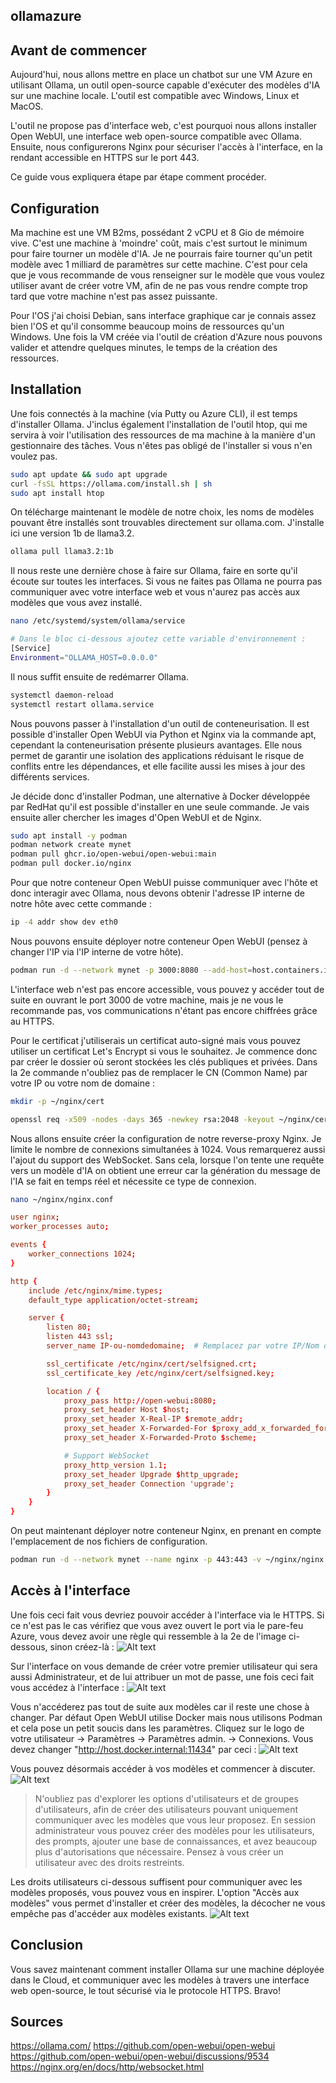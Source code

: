 ## ollamazure

## Avant de commencer

Aujourd'hui, nous allons mettre en place un chatbot sur une VM Azure en utilisant Ollama, un outil open-source capable d'exécuter des modèles d'IA sur une machine locale. L'outil est compatible avec Windows, Linux et MacOS.

L'outil ne propose pas d'interface web, c'est pourquoi nous allons installer Open WebUI, une interface web open-source compatible avec Ollama. Ensuite, nous configurerons Nginx pour sécuriser l'accès à l'interface, en la rendant accessible en HTTPS sur le port 443.

Ce guide vous expliquera étape par étape comment procéder.

## Configuration

Ma machine est une VM B2ms, possédant 2 vCPU et 8 Gio de mémoire vive. C'est une machine à 'moindre' coût, mais c'est surtout le minimum pour faire tourner un modèle d'IA. Je ne pourrais faire tourner qu'un petit modèle avec 1 milliard de paramètres sur cette machine. C'est pour cela que je vous recommande de vous renseigner sur le modèle que vous voulez utiliser avant de créer votre VM, afin de ne pas vous rendre compte trop tard que votre machine n'est pas assez puissante.

Pour l'OS j'ai choisi Debian, sans interface graphique car je connais assez bien l'OS et qu'il consomme beaucoup moins de ressources qu'un Windows. Une fois la VM créée via l'outil de création d'Azure nous pouvons valider et attendre quelques minutes, le temps de la création des ressources.

## Installation

Une fois connectés à la machine (via Putty ou Azure CLI), il est temps d'installer Ollama. J'inclus également l'installation de l'outil htop, qui me servira à voir l'utilisation des ressources de ma machine à la manière d'un gestionnaire des tâches. Vous n'êtes pas obligé de l'installer si vous n'en voulez pas.
```bash
sudo apt update && sudo apt upgrade
curl -fsSL https://ollama.com/install.sh | sh
sudo apt install htop
```

On télécharge maintenant le modèle de notre choix, les noms de modèles pouvant être installés sont trouvables directement sur ollama.com. J'installe ici une version 1b de llama3.2.
```bash
ollama pull llama3.2:1b
```

Il nous reste une dernière chose à faire sur Ollama, faire en sorte qu'il écoute sur toutes les interfaces. Si vous ne faites pas Ollama ne pourra pas communiquer avec votre interface web et vous n'aurez pas accès aux modèles que vous avez installé.
```bash
nano /etc/systemd/system/ollama/service
```

```bash
# Dans le bloc ci-dessous ajoutez cette variable d'environnement :
[Service]
Environment="OLLAMA_HOST=0.0.0.0"
```

Il nous suffit ensuite de redémarrer Ollama.
```bash
systemctl daemon-reload
systemctl restart ollama.service
```

Nous pouvons passer à l'installation d'un outil de conteneurisation. Il est possible d'installer Open WebUI via Python et Nginx via la commande apt, cependant la conteneurisation présente plusieurs avantages. Elle nous permet de garantir une isolation des applications réduisant le risque de conflits entre les dépendances, et elle facilite aussi les mises à jour des différents services.

Je décide donc d'installer Podman, une alternative à Docker développée par RedHat qu'il est possible d'installer en une seule commande. Je vais ensuite aller chercher les images d'Open WebUI et de Nginx.
```bash
sudo apt install -y podman
podman network create mynet
podman pull ghcr.io/open-webui/open-webui:main
podman pull docker.io/nginx
```

Pour que notre conteneur Open WebUI puisse communiquer avec l'hôte et donc interagir avec Ollama, nous devons obtenir l'adresse IP interne de notre hôte avec cette commande :
```bash
ip -4 addr show dev eth0
```

Nous pouvons ensuite déployer notre conteneur Open WebUI (pensez à changer l'IP via l'IP interne de votre hôte).
```bash
podman run -d --network mynet -p 3000:8080 --add-host=host.containers.internal:10.0.0.4 -v open-webui:/app/backend/data --name open-webui --restart always ghcr.io/open-webui/open-webui:main
```

L'interface web n'est pas encore accessible, vous pouvez y accéder tout de suite en ouvrant le port 3000 de votre machine, mais je ne vous le recommande pas, vos communications n'étant pas encore chiffrées grâce au HTTPS.

Pour le certificat j'utiliserais un certificat auto-signé mais vous pouvez utiliser un certificat Let's Encrypt si vous le souhaitez. Je commence donc par créer le dossier où seront stockées les clés publiques et privées. Dans la 2e commande n'oubliez pas de remplacer le CN (Common Name) par votre IP ou votre nom de domaine :
```bash
mkdir -p ~/nginx/cert

openssl req -x509 -nodes -days 365 -newkey rsa:2048 -keyout ~/nginx/cert/selfsigned.key -out ~/nginx/cert/selfsigned.crt -subj "/C=FR/ST=France/L=Paris/O=Company/CN=IP-ou-nomdedomaine"
```

Nous allons ensuite créer la configuration de notre reverse-proxy Nginx. Je limite le nombre de connexions simultanées à 1024. Vous remarquerez aussi l'ajout du support des WebSocket. Sans cela, lorsque l'on tente une requête vers un modèle d'IA on obtient une erreur car la génération du message de l'IA se fait en temps réel et nécessite ce type de connexion.
```bash
nano ~/nginx/nginx.conf
```

```conf
user nginx;
worker_processes auto;

events {
    worker_connections 1024;
}

http {
    include /etc/nginx/mime.types;
    default_type application/octet-stream;

    server {
        listen 80;
        listen 443 ssl;
        server_name IP-ou-nomdedomaine;  # Remplacez par votre IP/Nom de domaine

        ssl_certificate /etc/nginx/cert/selfsigned.crt;
        ssl_certificate_key /etc/nginx/cert/selfsigned.key;

        location / {
            proxy_pass http://open-webui:8080;
            proxy_set_header Host $host;
            proxy_set_header X-Real-IP $remote_addr;
            proxy_set_header X-Forwarded-For $proxy_add_x_forwarded_for;
            proxy_set_header X-Forwarded-Proto $scheme;

            # Support WebSocket
            proxy_http_version 1.1;
            proxy_set_header Upgrade $http_upgrade;
            proxy_set_header Connection 'upgrade';
        }
    }
}
```

On peut maintenant déployer notre conteneur Nginx, en prenant en compte l'emplacement de nos fichiers de configuration.
```bash
podman run -d --network mynet --name nginx -p 443:443 -v ~/nginx/nginx.conf:/etc/nginx/nginx.conf:ro -v ~/nginx/cert:/etc/nginx/cert:ro nginx
```

## Accès à l'interface

Une fois ceci fait vous devriez pouvoir accéder à l'interface via le HTTPS. Si ce n'est pas le cas vérifiez que vous avez ouvert le port via le pare-feu Azure, vous devez avoir une règle qui ressemble à la 2e de l'image ci-dessous, sinon créez-là :
![Alt text](images/azure.png?raw=true "azure")

Sur l'interface on vous demande de créer votre premier utilisateur qui sera aussi Administrateur, et de lui attribuer un mot de passe, une fois ceci fait vous accédez à l'interface :
![Alt text](images/interface.png?raw=true "interfaces")

Vous n'accéderez pas tout de suite aux modèles car il reste une chose à changer. Par défaut Open WebUI utilise Docker mais nous utilisons Podman et cela pose un petit soucis dans les paramètres. Cliquez sur le logo de votre utilisateur -> Paramètres -> Paramètres admin. -> Connexions. Vous devez changer "http://host.docker.internal:11434" par ceci :
![Alt text](images/connection.png?raw=true "connection")

Vous pouvez désormais accéder à vos modèles et commencer à discuter.
![Alt text](images/message.png?raw=true "message")

> N'oubliez pas d'explorer les options d'utilisateurs et de groupes d'utilisateurs, afin de créer des utilisateurs pouvant uniquement communiquer avec les modèles que vous leur proposez. En session administrateur vous pouvez créer des modèles pour les utilisateurs, des prompts, ajouter une base de connaissances, et avez beaucoup plus d'autorisations que nécessaire. Pensez à vous créer un utilisateur avec des droits restreints.

Les droits utilisateurs ci-dessous suffisent pour communiquer avec les modèles proposés, vous pouvez vous en inspirer. L'option "Accès aux modèles" vous permet d'installer et créer des modèles, la décocher ne vous empêche pas d'accéder aux modèles existants.
![Alt text](images/users.png?raw=true "users")

## Conclusion

Vous savez maintenant comment installer Ollama sur une machine déployée dans le Cloud, et communiquer avec les modèles à travers une interface web open-source, le tout sécurisé via le protocole HTTPS. Bravo!

## Sources

https://ollama.com/
https://github.com/open-webui/open-webui
https://github.com/open-webui/open-webui/discussions/9534
https://nginx.org/en/docs/http/websocket.html